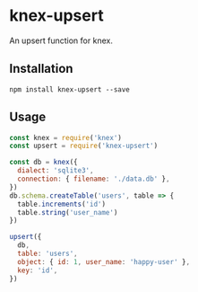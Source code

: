 # knex-upsert

An upsert function for knex.

## Installation

```
npm install knex-upsert --save
```

## Usage

<!-- eslint-disable strict -->

```js
const knex = require('knex')
const upsert = require('knex-upsert')

const db = knex({
  dialect: 'sqlite3',
  connection: { filename: './data.db' },
})
db.schema.createTable('users', table => {
  table.increments('id')
  table.string('user_name')
})

upsert({
  db,
  table: 'users',
  object: { id: 1, user_name: 'happy-user' },
  key: 'id',
})
```
